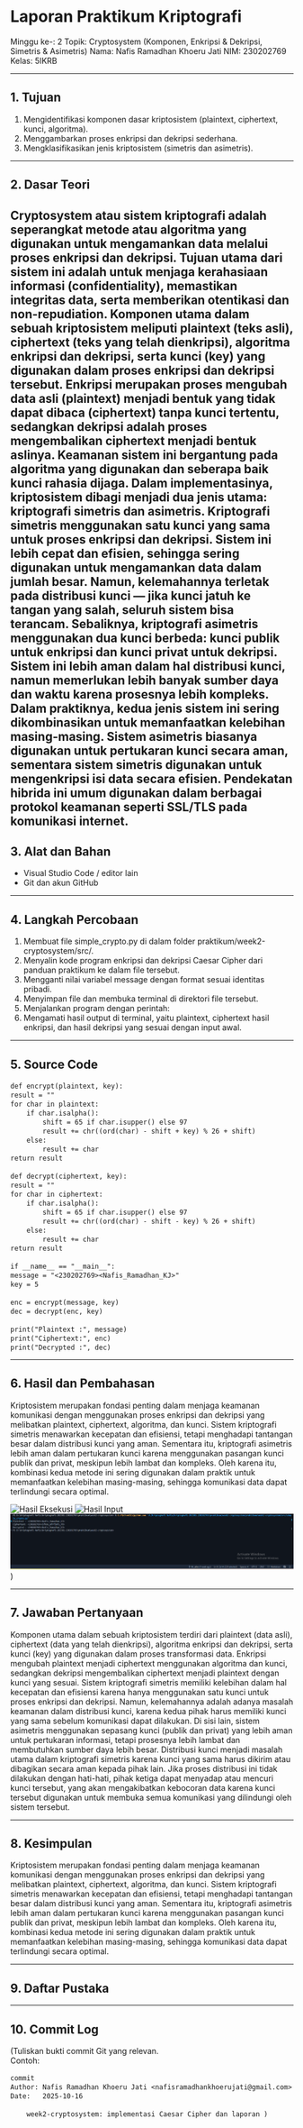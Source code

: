 # Laporan Praktikum Kriptografi
Minggu ke-: 2
Topik: Cryptosystem (Komponen, Enkripsi & Dekripsi, Simetris & Asimetris)
Nama: Nafis Ramadhan Khoeru Jati
NIM: 230202769
Kelas: 5IKRB

---

## 1. Tujuan
1. Mengidentifikasi komponen dasar kriptosistem (plaintext, ciphertext, kunci, algoritma).  
2. Menggambarkan proses enkripsi dan dekripsi sederhana.  
3. Mengklasifikasikan jenis kriptosistem (simetris dan asimetris).  

---

## 2. Dasar Teori
Cryptosystem atau sistem kriptografi adalah seperangkat metode atau algoritma yang digunakan untuk mengamankan data melalui proses enkripsi dan dekripsi. Tujuan utama dari sistem ini adalah untuk menjaga kerahasiaan informasi (confidentiality), memastikan integritas data, serta memberikan otentikasi dan non-repudiation. Komponen utama dalam sebuah kriptosistem meliputi plaintext (teks asli), ciphertext (teks yang telah dienkripsi), algoritma enkripsi dan dekripsi, serta kunci (key) yang digunakan dalam proses enkripsi dan dekripsi tersebut.
Enkripsi merupakan proses mengubah data asli (plaintext) menjadi bentuk yang tidak dapat dibaca (ciphertext) tanpa kunci tertentu, sedangkan dekripsi adalah proses mengembalikan ciphertext menjadi bentuk aslinya. Keamanan sistem ini bergantung pada algoritma yang digunakan dan seberapa baik kunci rahasia dijaga. Dalam implementasinya, kriptosistem dibagi menjadi dua jenis utama: kriptografi simetris dan asimetris.
Kriptografi simetris menggunakan satu kunci yang sama untuk proses enkripsi dan dekripsi. Sistem ini lebih cepat dan efisien, sehingga sering digunakan untuk mengamankan data dalam jumlah besar. Namun, kelemahannya terletak pada distribusi kunci — jika kunci jatuh ke tangan yang salah, seluruh sistem bisa terancam. Sebaliknya, kriptografi asimetris menggunakan dua kunci berbeda: kunci publik untuk enkripsi dan kunci privat untuk dekripsi. Sistem ini lebih aman dalam hal distribusi kunci, namun memerlukan lebih banyak sumber daya dan waktu karena prosesnya lebih kompleks.
Dalam praktiknya, kedua jenis sistem ini sering dikombinasikan untuk memanfaatkan kelebihan masing-masing. Sistem asimetris biasanya digunakan untuk pertukaran kunci secara aman, sementara sistem simetris digunakan untuk mengenkripsi isi data secara efisien. Pendekatan hibrida ini umum digunakan dalam berbagai protokol keamanan seperti SSL/TLS pada komunikasi internet.
---

## 3. Alat dan Bahan
- Visual Studio Code / editor lain  
- Git dan akun GitHub  

---

## 4. Langkah Percobaan
1. Membuat file simple_crypto.py di dalam folder praktikum/week2-cryptosystem/src/.
2. Menyalin kode program enkripsi dan dekripsi Caesar Cipher dari panduan praktikum ke dalam file tersebut.
3. Mengganti nilai variabel message dengan format <nim><nama> sesuai identitas pribadi.
4. Menyimpan file dan membuka terminal di direktori file tersebut.
5. Menjalankan program dengan perintah:
6. Mengamati hasil output di terminal, yaitu plaintext, ciphertext hasil enkripsi, dan hasil dekripsi yang sesuai dengan input awal.

---

## 5. Source Code
    def encrypt(plaintext, key):
    result = ""
    for char in plaintext:
        if char.isalpha():
            shift = 65 if char.isupper() else 97
            result += chr((ord(char) - shift + key) % 26 + shift)
        else:
            result += char
    return result

    def decrypt(ciphertext, key):
    result = ""
    for char in ciphertext:
        if char.isalpha():
            shift = 65 if char.isupper() else 97
            result += chr((ord(char) - shift - key) % 26 + shift)
        else:
            result += char
    return result

    if __name__ == "__main__":
    message = "<230202769><Nafis_Ramadhan_KJ>"  
    key = 5

    enc = encrypt(message, key)
    dec = decrypt(enc, key)

    print("Plaintext :", message)
    print("Ciphertext:", enc)
    print("Decrypted :", dec)

---
## 6. Hasil dan Pembahasan
Kriptosistem merupakan fondasi penting dalam menjaga keamanan komunikasi dengan menggunakan proses enkripsi dan dekripsi yang melibatkan plaintext, ciphertext, algoritma, dan kunci. Sistem kriptografi simetris menawarkan kecepatan dan efisiensi, tetapi menghadapi tantangan besar dalam distribusi kunci yang aman. Sementara itu, kriptografi asimetris lebih aman dalam pertukaran kunci karena menggunakan pasangan kunci publik dan privat, meskipun lebih lambat dan kompleks. Oleh karena itu, kombinasi kedua metode ini sering digunakan dalam praktik untuk memanfaatkan kelebihan masing-masing, sehingga komunikasi data dapat terlindungi secara optimal.

![Hasil Eksekusi](screenshots/output.png)
![Hasil Input](screenshots/input.png)
![Hasil Output](screenshot/output.png)
)

---

## 7. Jawaban Pertanyaan
Komponen utama dalam sebuah kriptosistem terdiri dari plaintext (data asli), ciphertext (data yang telah dienkripsi), algoritma enkripsi dan dekripsi, serta kunci (key) yang digunakan dalam proses transformasi data. Enkripsi mengubah plaintext menjadi ciphertext menggunakan algoritma dan kunci, sedangkan dekripsi mengembalikan ciphertext menjadi plaintext dengan kunci yang sesuai.
Sistem kriptografi simetris memiliki kelebihan dalam hal kecepatan dan efisiensi karena hanya menggunakan satu kunci untuk proses enkripsi dan dekripsi. Namun, kelemahannya adalah adanya masalah keamanan dalam distribusi kunci, karena kedua pihak harus memiliki kunci yang sama sebelum komunikasi dapat dilakukan. Di sisi lain, sistem asimetris menggunakan sepasang kunci (publik dan privat) yang lebih aman untuk pertukaran informasi, tetapi prosesnya lebih lambat dan membutuhkan sumber daya lebih besar.
Distribusi kunci menjadi masalah utama dalam kriptografi simetris karena kunci yang sama harus dikirim atau dibagikan secara aman kepada pihak lain. Jika proses distribusi ini tidak dilakukan dengan hati-hati, pihak ketiga dapat menyadap atau mencuri kunci tersebut, yang akan mengakibatkan kebocoran data karena kunci tersebut digunakan untuk membuka semua komunikasi yang dilindungi oleh sistem tersebut.

---

## 8. Kesimpulan
Kriptosistem merupakan fondasi penting dalam menjaga keamanan komunikasi dengan menggunakan proses enkripsi dan dekripsi yang melibatkan plaintext, ciphertext, algoritma, dan kunci. Sistem kriptografi simetris menawarkan kecepatan dan efisiensi, tetapi menghadapi tantangan besar dalam distribusi kunci yang aman. Sementara itu, kriptografi asimetris lebih aman dalam pertukaran kunci karena menggunakan pasangan kunci publik dan privat, meskipun lebih lambat dan kompleks. Oleh karena itu, kombinasi kedua metode ini sering digunakan dalam praktik untuk memanfaatkan kelebihan masing-masing, sehingga komunikasi data dapat terlindungi secara optimal.

---

## 9. Daftar Pustaka

---

## 10. Commit Log
(Tuliskan bukti commit Git yang relevan.  
Contoh:
```
commit 
Author: Nafis Ramadhan Khoeru Jati <nafisramadhankhoerujati@gmail.com>
Date:   2025-10-16

    week2-cryptosystem: implementasi Caesar Cipher dan laporan )
```
